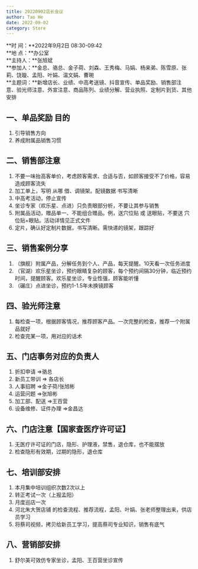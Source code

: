 ```yaml
---
title: 20220902店长会议
author: Tao He
date: 2022-09-02
category: Store
---
```


**时  间：**2022年9月2日 08:30-09:42  
**地  点：**办公室  
**主持人：**张旭斌  
**参加人：**金总、骆总、金子荷、刘森、王秀梅、马娟、杨来弟、陈雪原、张莉、饶璇、孟阳、叶娟、温文娟、曹琬  
**主题词：**新增店长、业绩、中高考送镜、抖音宣传、单品奖励、销售部注意、验光师注意、外宣注意、商品陈列、业绩分解、营业执照、定制片到货、其他安排



## 一、单品奖励 目的

1. 引导销售方向
2. 养成附属品销售习惯

## 二、销售部注意

1. 不要一味抬高客单价，考虑顾客需求、合适与否，如顾客接受不了价格，容易造成顾客流失
2. 加工单上，写明 从哪 借、调镜架。配镜数据 书写清晰
3. 中高考活动，停止宣传
4. 坐诊专家（欢乐星、点进）只负责眼部分析，不要让其参与销售
5. 附属品活动，赠品单一、不能组合赠品。例，送穴位贴 或 送眼贴，不要送 穴位贴+眼贴。活动详情见正式文件
6. 定片，确认好定制片数据，书写清晰。需快递的镜架，跟踪好

## 三、销售案例分享

1. （旗舰）附属产品，分解任务到个人、产品，每天提醒。10天看一次任务进度
2. （官湖）欢乐星坐诊，预约眼睛复杂的顾客，每个预约间隔30分钟，临近预约时间，提醒顾客。欢乐星坐诊，专业性强，顾客能听懂
3. （碾庄）点进坐诊，预约1-1.5年未换镜顾客


## 四、验光师注意

1. 每检查一项，根据顾客情况，推荐顾客产品。一次完整的检查，推荐一个附属品就好
2. 检查完某一项，用对应的话术




## 五、门店事务对应的负责人

1. 折扣申请  =>骆总
2. 新员工带训  => 各店长
3. 人事招聘  =>金子荷/张旭彬
4. 运营问题  =>张旭彬
5. 加工部、配送  =>王百营
6. 设备维修、证件办理   =>金昌达



## 六、门店注意【国家查医疗许可证】

1. 无医疗许可证的门店，隐形、护理液，禁售，退仓库，也不能摆放
2. 检查隐形有效期，过期的隐形，退仓库


## 七、培训部安排

1. 本月集中培训组织次数2次以上
2. 转正考试一次（上报孟阳）
3. 月度巡店一次
4. 河北朱大贺店铺 的检查流程、推荐流程，孟阳、叶娟、张老师整理出来，供店员学习
5. 将蔡司视频，拷贝给新员工学习，提高蔡司专业知识，销售有底气

## 八、营销部安排
1. 舒尔美可效仿专家坐诊，孟阳、王百营坐诊宣传 


